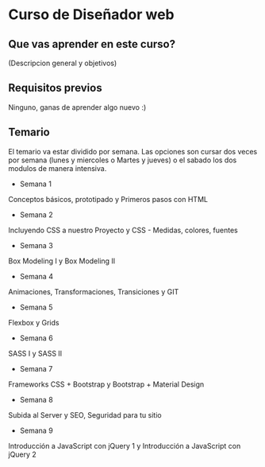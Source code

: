# Curso de Diseñador web

## Que vas aprender en este curso?

(Descripcion general y objetivos)

## Requisitos previos

Ninguno, ganas de aprender algo nuevo :)

## Temario

El temario va estar dividido por semana. Las opciones son cursar dos veces por semana (lunes y miercoles o Martes y jueves) o el sabado los dos modulos de manera intensiva.

- Semana 1

 Conceptos básicos, prototipado y Primeros pasos con HTML

- Semana 2

Incluyendo CSS a nuestro Proyecto y CSS - Medidas, colores, fuentes

- Semana 3

Box Modeling I y Box Modeling II

- Semana 4

Animaciones, Transformaciones, Transiciones y GIT

- Semana 5

Flexbox y Grids

- Semana 6

SASS I y SASS II

- Semana 7

Frameworks CSS + Bootstrap y Bootstrap + Material Design

- Semana 8

Subida al Server y SEO, Seguridad para tu sitio

- Semana 9

Introducción a JavaScript con jQuery 1 y Introducción a JavaScript con jQuery 2
